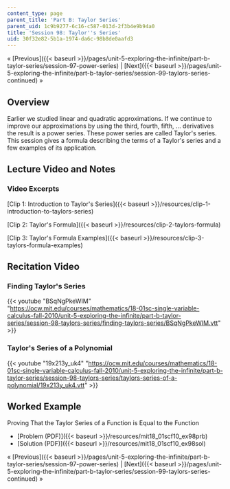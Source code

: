 ```yaml
---
content_type: page
parent_title: 'Part B: Taylor Series'
parent_uid: 1c9b9277-6c16-c587-013d-2f3b4e9b94a0
title: 'Session 98: Taylor''s Series'
uid: 30f32e82-5b1a-1974-da6c-98b8de0aafd3
---
```


« [Previous]({{< baseurl >}}/pages/unit-5-exploring-the-infinite/part-b-taylor-series/session-97-power-series) | [Next]({{< baseurl >}}/pages/unit-5-exploring-the-infinite/part-b-taylor-series/session-99-taylors-series-continued) »

Overview
--------

Earlier we studied linear and quadratic approximations. If we continue to improve our approximations by using the third, fourth, fifth, ... derivatives the result is a power series. These power series are called Taylor's series. This session gives a formula describing the terms of a Taylor's series and a few examples of its application.

Lecture Video and Notes
-----------------------

### Video Excerpts

[Clip 1: Introduction to Taylor's Series]({{< baseurl >}}/resources/clip-1-introduction-to-taylors-series)

[Clip 2: Taylor's Formula]({{< baseurl >}}/resources/clip-2-taylors-formula)

[Clip 3: Taylor's Formula Examples]({{< baseurl >}}/resources/clip-3-taylors-formula-examples)

Recitation Video
----------------

### Finding Taylor's Series

{{< youtube "BSqNgPkeWIM" "https://ocw.mit.edu/courses/mathematics/18-01sc-single-variable-calculus-fall-2010/unit-5-exploring-the-infinite/part-b-taylor-series/session-98-taylors-series/finding-taylors-series/BSqNgPkeWIM.vtt" >}}

### Taylor's Series of a Polynomial

{{< youtube "19x213y_uk4" "https://ocw.mit.edu/courses/mathematics/18-01sc-single-variable-calculus-fall-2010/unit-5-exploring-the-infinite/part-b-taylor-series/session-98-taylors-series/taylors-series-of-a-polynomial/19x213y_uk4.vtt" >}}

Worked Example
--------------

Proving That the Taylor Series of a Function is Equal to the Function

*   [Problem (PDF)]({{< baseurl >}}/resources/mit18_01scf10_ex98prb)
*   [Solution (PDF)]({{< baseurl >}}/resources/mit18_01scf10_ex98sol)

« [Previous]({{< baseurl >}}/pages/unit-5-exploring-the-infinite/part-b-taylor-series/session-97-power-series) | [Next]({{< baseurl >}}/pages/unit-5-exploring-the-infinite/part-b-taylor-series/session-99-taylors-series-continued) »